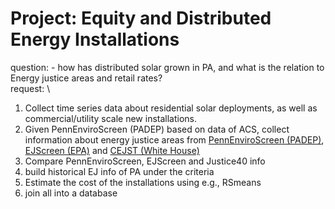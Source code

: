 # Project: Equity and Distributed Energy Installations

question: - how has distributed solar grown in PA, and what is the relation to Energy justice areas and retail rates? \
request: \
1. Collect time series data about residential solar deployments, as well as commercial/utility scale new installations.
2. Given PennEnviroScreen (PADEP) based on data of ACS, collect information about energy justice areas from [PennEnviroScreen (PADEP)](https://www.dep.pa.gov/PublicParticipation/OfficeofEnvironmentalJustice/Pages/PA-Environmental-Justice-Areas.aspx), [EJScreen (EPA)](https://www.epa.gov/ejscreen) and [CEJST (White House)](https://screeningtool.geoplatform.gov/en/#3/33.47/-97.5)
3. Compare PennEnviroScreen, EJScreen and Justice40 info
4. build historical EJ info of PA under the criteria
5. Estimate the cost of the installations using e.g., RSmeans
6. join all into a database
